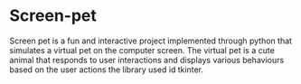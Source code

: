 # Screen-pet
Screen pet is a fun and interactive project implemented through python that simulates a virtual pet on the computer screen. The virtual pet is a cute animal that responds to user interactions and displays various behaviours based on the user actions the library used id tkinter.
